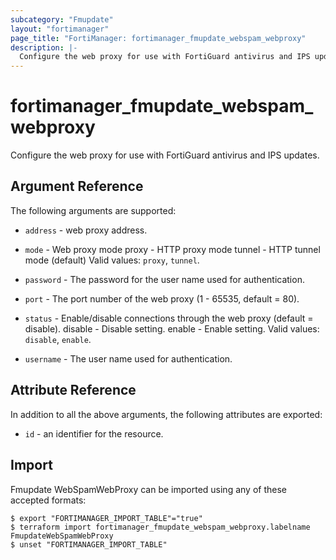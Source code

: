 ```yaml
---
subcategory: "Fmupdate"
layout: "fortimanager"
page_title: "FortiManager: fortimanager_fmupdate_webspam_webproxy"
description: |-
  Configure the web proxy for use with FortiGuard antivirus and IPS updates.
---
```


# fortimanager_fmupdate_webspam_webproxy
Configure the web proxy for use with FortiGuard antivirus and IPS updates.

## Argument Reference


The following arguments are supported:


* `address` - web proxy address.
* `mode` - Web proxy mode proxy - HTTP proxy mode tunnel - HTTP tunnel mode (default) Valid values: `proxy`, `tunnel`.

* `password` - The password for the user name used for authentication.
* `port` - The port number of the web proxy (1 - 65535, default = 80).
* `status` - Enable/disable connections through the web proxy (default = disable). disable - Disable setting. enable - Enable setting. Valid values: `disable`, `enable`.

* `username` - The user name used for authentication.


## Attribute Reference

In addition to all the above arguments, the following attributes are exported:
* `id` - an identifier for the resource.

## Import

Fmupdate WebSpamWebProxy can be imported using any of these accepted formats:
```
$ export "FORTIMANAGER_IMPORT_TABLE"="true"
$ terraform import fortimanager_fmupdate_webspam_webproxy.labelname FmupdateWebSpamWebProxy
$ unset "FORTIMANAGER_IMPORT_TABLE"
```

